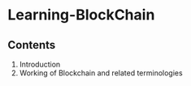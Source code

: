 # Learning-BlockChain

## Contents
1. Introduction
2. Working of Blockchain and related terminologies
